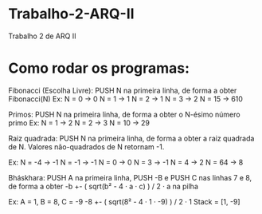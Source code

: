# Trabalho-2-ARQ-II
Trabalho 2 de ARQ II

# Como rodar os programas:
Fibonacci (Escolha Livre): PUSH N na primeira linha, de forma a obter Fibonacci(N)
Ex: 
N = 0 -> 0
N = 1 -> 1
N = 2 -> 1
N = 3 -> 2
N = 15 -> 610

Primos: PUSH N na primeira linha, de forma a obter o N-ésimo número primo
Ex:
N = 1 -> 2
N = 2 -> 3
N = 10 -> 29

Raiz quadrada: PUSH N na primeira linha, de forma a obter a raiz quadrada de N.
Valores não-quadrados de N retornam -1.

Ex:
N = -4 -> -1
N = -1 -> -1
N = 0 -> 0
N = 3 -> -1
N = 4 -> 2
N = 64 -> 8

Bháskhara: PUSH A na primeira linha, PUSH -B e PUSH C nas linhas 7 e 8, de forma a obter
-b +- ( sqrt(b² - 4 · a · c) ) / 2 · a na pilha

Ex:
A = 1, B = 8, C = -9
-8 +- ( sqrt(8² - 4 · 1 · -9) ) / 2 · 1
Stack = [1, -9]





